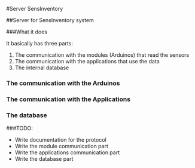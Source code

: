 #Server SensInventory

##Server for SensInventory system

###What it does

It basically has three parts:

1. The communication with the modules (Arduinos) that read the sensors
2. The communication with the applications that use the data
3. The internal database

### The communication with the Arduinos

### The communication with the Applications

### The database

###TODO:

* Write documentation for the protocol
* Write the module communication part
* Write the applications communication part
* Write the database part


